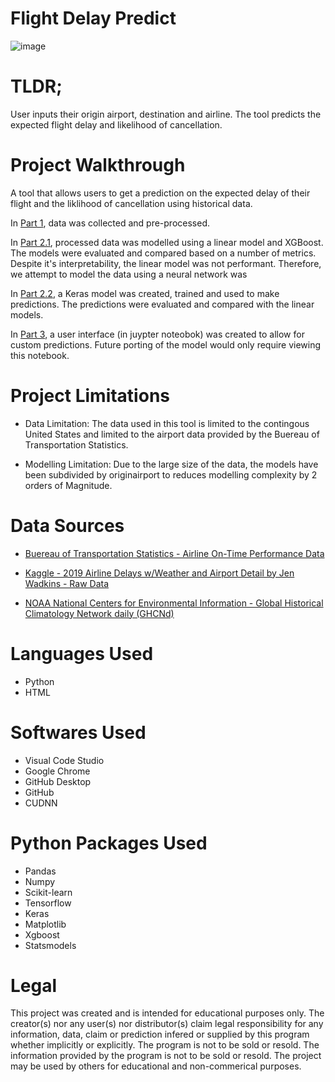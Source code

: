 # Flight Delay Predict

![image](https://user-images.githubusercontent.com/59853149/232960546-57ccabb8-4da3-4524-8f29-260d28002c1d.png)

# TLDR;

User inputs their origin airport, destination and airline. The tool predicts the expected flight delay and likelihood of cancellation.

# Project Walkthrough
A tool that allows users to get a prediction on the expected delay of their flight and the liklihood of cancellation using historical data. 

In [Part 1](https://github.com/eliaabumanneh/Flight_Delay_Predict/blob/main/bin/Part_1_Data_Processing.ipynb), data was collected and pre-processed.




In [Part 2.1](https://github.com/eliaabumanneh/Flight_Delay_Predict/blob/main/bin/Part_2.1_Modelling_Linear.ipynb), processed data was modelled using a linear model and XGBoost. The models were evaluated and compared based on a number of metrics. Despite it's interpretability, the linear model was not performant. Therefore, we attempt to model the data using a neural network was





In [Part 2.2](https://github.com/eliaabumanneh/Flight_Delay_Predict/blob/main/bin/Part_2.2_Keras_Modelling-No-Clipping-No-Weather.ipynb), a Keras model was created, trained and used to make predictions. The predictions were evaluated and compared with the linear models. 





In [Part 3](https://github.com/eliaabumanneh/Flight_Delay_Predict/blob/main/bin/Part_3_User_interface.ipynb), a user interface (in juypter noteobok) was created to allow for custom predictions. Future porting of the model would only require viewing this notebook. 





# Project Limitations
* Data Limitation: The data used in this tool is limited to the contingous United States and limited to the airport data provided by the Buereau of Transportation Statistics. 

* Modelling Limitation: Due to the large size of the data, the models have been subdivided by originairport to reduces modelling complexity by 2 orders of Magnitude. 

# Data Sources
* [Buereau of Transportation Statistics - Airline On-Time Performance Data](https://www.transtats.bts.gov/Tables.asp?QO_VQ=EFD&QO_anzr=Nv4yv0r%FDb0-gvzr%FDcr4s14zn0pr%FDQn6n&QO_fu146_anzr=b0-gvzr) 
* [Kaggle - 2019 Airline Delays w/Weather and Airport Detail by Jen Wadkins -  Raw Data](https://www.kaggle.com/datasets/threnjen/2019-airline-delays-and-cancellations)

* [NOAA National Centers for Environmental Information - Global Historical Climatology Network daily (GHCNd) ](https://noaa-ghcn-pds.s3.amazonaws.com/index.html#csv/by_year/)

# Languages Used
* Python
* HTML

# Softwares Used
* Visual Code Studio
* Google Chrome
* GitHub Desktop
* GitHub
* CUDNN

# Python Packages Used
* Pandas
* Numpy
* Scikit-learn
* Tensorflow 
* Keras
* Matplotlib
* Xgboost
* Statsmodels

# Legal

This project was created and is intended for educational purposes only. The creator(s) nor any user(s) nor distributor(s) claim legal responsibility for any information, data, claim or prediction infered or supplied by this program whether implicitly or explicitly. The program is not to be sold or resold. The information provided by the program is not to be sold or resold. The project may be used by others for educational and non-commerical purposes. 
